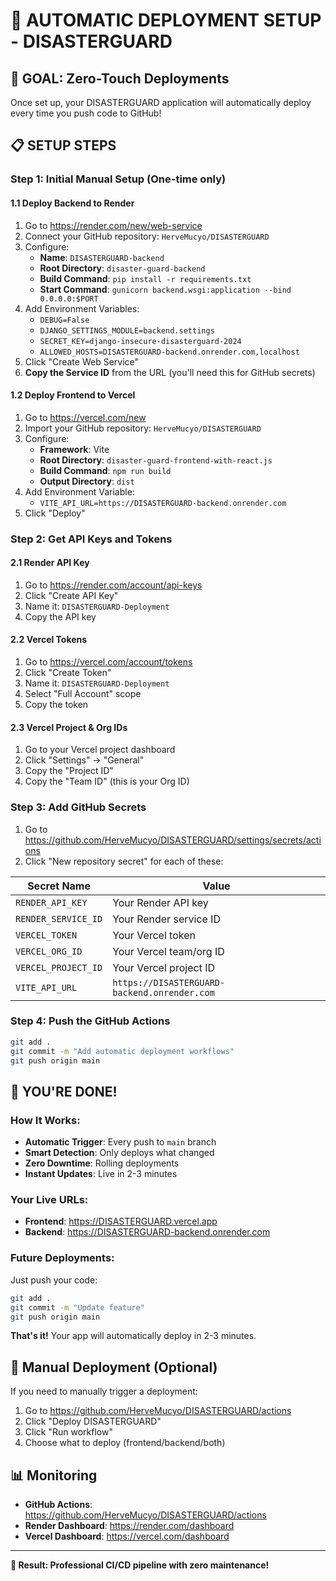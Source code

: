 # 🚀 AUTOMATIC DEPLOYMENT SETUP - DISASTERGUARD

## 🎯 **GOAL: Zero-Touch Deployments**

Once set up, your DISASTERGUARD application will automatically deploy every time you push code to GitHub!

## 📋 **SETUP STEPS**

### **Step 1: Initial Manual Setup (One-time only)**

#### **1.1 Deploy Backend to Render**
1. Go to https://render.com/new/web-service
2. Connect your GitHub repository: `HerveMucyo/DISASTERGUARD`
3. Configure:
   - **Name**: `DISASTERGUARD-backend`
   - **Root Directory**: `disaster-guard-backend`
   - **Build Command**: `pip install -r requirements.txt`
   - **Start Command**: `gunicorn backend.wsgi:application --bind 0.0.0.0:$PORT`
4. Add Environment Variables:
   - `DEBUG=False`
   - `DJANGO_SETTINGS_MODULE=backend.settings`
   - `SECRET_KEY=django-insecure-disasterguard-2024`
   - `ALLOWED_HOSTS=DISASTERGUARD-backend.onrender.com,localhost`
5. Click "Create Web Service"
6. **Copy the Service ID** from the URL (you'll need this for GitHub secrets)

#### **1.2 Deploy Frontend to Vercel**
1. Go to https://vercel.com/new
2. Import your GitHub repository: `HerveMucyo/DISASTERGUARD`
3. Configure:
   - **Framework**: Vite
   - **Root Directory**: `disaster-guard-frontend-with-react.js`
   - **Build Command**: `npm run build`
   - **Output Directory**: `dist`
4. Add Environment Variable:
   - `VITE_API_URL=https://DISASTERGUARD-backend.onrender.com`
5. Click "Deploy"

### **Step 2: Get API Keys and Tokens**

#### **2.1 Render API Key**
1. Go to https://render.com/account/api-keys
2. Click "Create API Key"
3. Name it: `DISASTERGUARD-Deployment`
4. Copy the API key

#### **2.2 Vercel Tokens**
1. Go to https://vercel.com/account/tokens
2. Click "Create Token"
3. Name it: `DISASTERGUARD-Deployment`
4. Select "Full Account" scope
5. Copy the token

#### **2.3 Vercel Project & Org IDs**
1. Go to your Vercel project dashboard
2. Click "Settings" → "General"
3. Copy the "Project ID"
4. Copy the "Team ID" (this is your Org ID)

### **Step 3: Add GitHub Secrets**

1. Go to https://github.com/HerveMucyo/DISASTERGUARD/settings/secrets/actions
2. Click "New repository secret" for each of these:

| Secret Name | Value |
|-------------|-------|
| `RENDER_API_KEY` | Your Render API key |
| `RENDER_SERVICE_ID` | Your Render service ID |
| `VERCEL_TOKEN` | Your Vercel token |
| `VERCEL_ORG_ID` | Your Vercel team/org ID |
| `VERCEL_PROJECT_ID` | Your Vercel project ID |
| `VITE_API_URL` | `https://DISASTERGUARD-backend.onrender.com` |

### **Step 4: Push the GitHub Actions**

```bash
git add .
git commit -m "Add automatic deployment workflows"
git push origin main
```

## 🎉 **YOU'RE DONE!**

### **How It Works:**
- **Automatic Trigger**: Every push to `main` branch
- **Smart Detection**: Only deploys what changed
- **Zero Downtime**: Rolling deployments
- **Instant Updates**: Live in 2-3 minutes

### **Your Live URLs:**
- **Frontend**: https://DISASTERGUARD.vercel.app
- **Backend**: https://DISASTERGUARD-backend.onrender.com

### **Future Deployments:**
Just push your code:
```bash
git add .
git commit -m "Update feature"
git push origin main
```

**That's it!** Your app will automatically deploy in 2-3 minutes.

## 🔧 **Manual Deployment (Optional)**

If you need to manually trigger a deployment:
1. Go to https://github.com/HerveMucyo/DISASTERGUARD/actions
2. Click "Deploy DISASTERGUARD"
3. Click "Run workflow"
4. Choose what to deploy (frontend/backend/both)

## 📊 **Monitoring**

- **GitHub Actions**: https://github.com/HerveMucyo/DISASTERGUARD/actions
- **Render Dashboard**: https://render.com/dashboard
- **Vercel Dashboard**: https://vercel.com/dashboard

---

**🎯 Result: Professional CI/CD pipeline with zero maintenance!**
